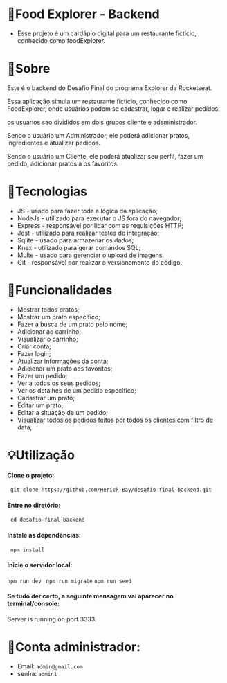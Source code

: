 # 🍔Food Explorer - Backend

* Esse projeto é um cardápio digital para um restaurante fictício, conhecido como foodExplorer.

# 💬Sobre

Este é o backend do Desafio Final do programa Explorer da Rocketseat.

Essa aplicação simula um restaurante fictício, conhecido como FoodExplorer, onde usuários podem se cadastrar, logar e realizar pedidos.

os usuarios sao divididos em dois grupos cliente e adsministrador.

Sendo o usuário um Administrador, ele poderá adicionar pratos, ingredientes e atualizar pedidos.

Sendo o usuário um Cliente, ele poderá atualizar seu perfil, fazer um pedido, adicionar pratos a os favoritos.

# 📝Tecnologias

* JS - usado para fazer toda a lógica da aplicação;
* NodeJs - utilizado para executar o JS fora do navegador;
* Express - responsável por lidar com as requisições HTTP;
* Jest - utilizado para realizar testes de integração;
* Sqlite - usado para armazenar os dados;
* Knex - utilizado para gerar comandos SQL;
* Multe - usado para gerenciar o upload de imagens.
* Git - responsável por realizar o versionamento do código.

# 🔨Funcionalidades

* Mostrar todos pratos;
* Mostrar um prato especifico;
* Fazer a busca de um prato pelo nome;
* Adicionar ao carrinho;
* Visualizar o carrinho;
* Criar conta;
* Fazer login;
* Atualizar informações da conta;
* Adicionar um prato aos favoritos;
* Fazer um pedido;
* Ver a todos os seus pedidos;
* Ver os detalhes de um pedido especifico;
* Cadastrar um prato;
* Editar um prato;
* Editar a situação de um pedido;
* Visualizar todos os pedidos feitos por todos os clientes com filtro de data;

# 💡Utilização

#### Clone o projeto:
` 
git clone https://github.com/Herick-Bay/desafio-final-backend.git
`

#### Entre no diretório:
` 
cd desafio-final-backend
`

#### Instale as dependências:
` 
npm install 
`

#### Inicie o servidor local:
`
npm run dev 
`
`
npm run migrate
`
`
npm run seed 
`
#### Se tudo der certo, a seguinte mensagem vai aparecer no terminal/console:
 Server is running on port 3333. 

# 🔑Conta administrador:
* Email: 
`
admin@gmail.com
`
* senha: 
`
admin1
`
